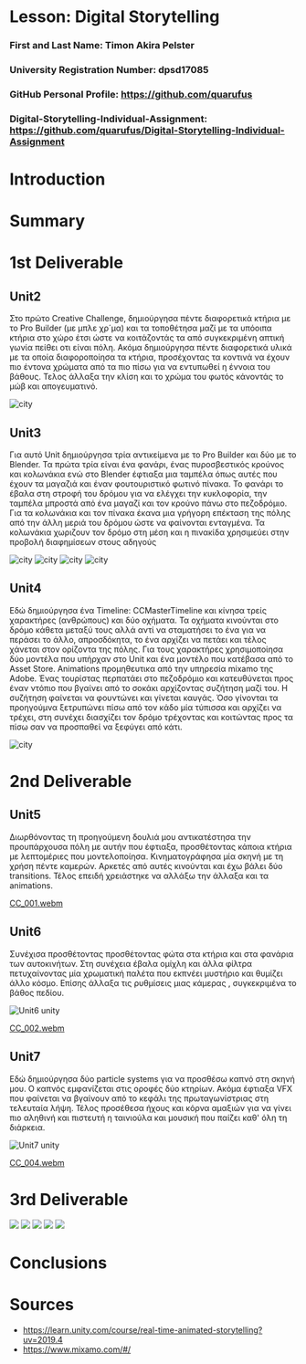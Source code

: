 # Lesson: Digital Storytelling

### First and Last Name: Timon Akira Pelster
### University Registration Number: dpsd17085
### GitHub Personal Profile: https://github.com/quarufus
### Digital-Storytelling-Individual-Assignment: https://github.com/quarufus/Digital-Storytelling-Individual-Assignment

# Introduction



# Summary


# 1st Deliverable

## Unit2
Στο πρώτο Creative Challenge, δημιούργησα πέντε διαφορετικά κτήρια με το Pro Builder (με μπλε χρ´μα) και τα τοποθέτησα μαζί με τα υπόοιπα κτήρια στο χώρο έτσι ώστε να κοιτάζοντάς τα από συγκεκριμένη απτική γωνία πείθει οτι είναι πόλη. Ακόμα δημιούργησα πέντε διαφορετικά υλικά με τα οποία διαφοροποίησα τα κτήρια, προσέχοντας τα κοντινά να έχουν πιο έντονα χρώματα από τα πιο πίσω για να εντυπωθεί η έννοια του βάθους. Τελος άλλαξα την κλίση και το χρώμα του φωτός κάνοντάς το μώβ και απογευματινό.

![city](https://github.com/quarufus/Digital-Storytelling-Individual-Assignment/blob/main/dailies/Deliverable1/Unit2/Screenshot%20(4).png)

## Unit3
Για αυτό Unit δημιούργησα τρία αντικείμενα με το Pro Builder και δύο με το Blender. Τα πρώτα τρία είναι ένα φανάρι, ένας πυροσβεστικός κρούνος και κολωνάκια ενώ στο Blender έφτιαξα μια ταμπέλα όπως αυτές που έχουν τα μαγαζιά και έναν φουτουριστικό φωτινό πίνακα. Το φανάρι το έβαλα στη στροφή του δρόμου για να ελέγχει την κυκλοφορία, την ταμπέλα μπροστά από ένα μαγαζί και τον κρούνο πάνω στο πεζοδρόμιο. Για τα κολωνάκια και τον πίνακα έκανα μια γρήγορη επέκταση της πόλης από την άλλη μεριά του δρόμου ώστε να φαίνονται ενταγμένα. Τα κολωνάκια χωριζουν τον δρόμο στη μέση και η πινακίδα χρησιμεύει στην προβολή διαφημίσεων στους αδηγούς

![city](https://github.com/quarufus/Digital-Storytelling-Individual-Assignment/blob/main/dailies/Deliverable1/Unit3/Screenshot%20(5).png)
![city](https://github.com/quarufus/Digital-Storytelling-Individual-Assignment/blob/main/dailies/Deliverable1/Unit3/Screenshot%20(6).png)
![city](https://github.com/quarufus/Digital-Storytelling-Individual-Assignment/blob/main/dailies/Deliverable1/Unit3/Screenshot%20(8).png)
![city](https://github.com/quarufus/Digital-Storytelling-Individual-Assignment/blob/main/dailies/Deliverable1/Unit3/Screenshot%20(9).png)


## Unit4
Εδώ δημιούργησα ένα Timeline: CCMasterTimeline και κίνησα τρείς χαρακτήρες (ανθρώπους) και δύο οχήματα. Τα οχήματα κινούνται στο δρόμο κάθετα μεταξύ τους αλλά αντί να σταματήσει το ένα για να περάσει το άλλο, απροσδόκητα, το ένα αρχίζει να πετάει και τέλος χάνεται στον ορίζοντα της πόλης. Για τους χαρακτήρες χρησιμοποίησα δύο μοντέλα που υπήρχαν στο Unit και ένα μοντέλο που κατέβασα από το Asset Store. Animations προμηθευτικα από την υπηρεσία mixamo της Adobe. Ένας τουρίστας περπατάει στο πεζοδρόμιο και κατευθύνεται προς έναν ντόπιο που βγαίνει από το σοκάκι αρχίζοντας συζήτηση μαζί του. Η συζήτηση φαίνεται να φουντώνει και γίνεται καυγάς. Όσο γίνονται τα προηγούμνα ξετρυπώνει πίσω από τον κάδο μία τύπισσα και
αρχίζει να τρέχει, στη συνέχει διασχίζει τον δρόμο τρέχοντας και κοιτώντας προς τα πίσω σαν να προσπαθεί να ξεφύγει από κάτι.

![city](https://github.com/quarufus/Digital-Storytelling-Individual-Assignment/blob/main/dailies/Deliverable1/Unit4/Screenshot%20(10).png)

# 2nd Deliverable

## Unit5

Διωρθόνοντας τη προηγούμενη δουλιά μου αντικατέστησα την προυπάρχουσα πόλη με αυτήν που έφτιαξα, προσθέτοντας κάποια κτήρια με λεπτομέριες που μοντελοποίησα. Κινηματογράφησα μία σκηνή με τη χρήση πέντε καμερών. Αρκετές από αυτές κινούνται και έχω βάλει δύο transitions. Τέλος επειδή χρειάστηκε να αλλάξω την άλλαξα και τα animations.

[CC_001.webm](https://user-images.githubusercontent.com/93532038/235166290-f81af771-8bad-47c0-ba77-31b9d4eaefa1.webm)

## Unit6

Συνέχισα προσθέτοντας προσθέτοντας φώτα στα κτήρια και στα φανάρια των αυτοκινήτων. Στη συνέχεια έβαλα ομίχλη και άλλα φίλτρα πετυχαίνοντας μία χρωματική παλέτα που εκπνέει μυστήριο και θυμίζει άλλο κόσμο. Επίσης άλλαξα τις ρυθμίσεις μιας κάμερας , συγκεκριμένα το βάθος πεδίου.

![Unit6 unity](https://github.com/quarufus/Digital-Storytelling-Individual-Assignment/blob/main/dailies/Deliverable2/Unit6/Screenshot%20(16).png)

[CC_002.webm](https://user-images.githubusercontent.com/93532038/235166660-c5dbe942-7f07-4fd8-8517-4e8f82745b2a.webm)

## Unit7

Εδώ δημιούργησα δύο particle systems για να προσθέσω καπνό στη σκηνή μου. Ο καπνός εμφανίζεται στις οροφές δύο κτηρίων. Ακόμα έφτιαξα VFX που φαίνεται να βγαίνουν από το κεφάλι της πρωταγωνίστριας στη τελευταία λήψη. Τέλος προσέθεσα ήχους και κόρνα αμαξιών για να γίνει πιο αληθινή και πιστευτή η ταινιούλα και μουσική που παίζει καθ' όλη τη διάρκεια.

![Unit7 unity](https://github.com/quarufus/Digital-Storytelling-Individual-Assignment/blob/main/dailies/Deliverable2/Unit7/Screenshot%20(17).png)

[CC_004.webm](https://user-images.githubusercontent.com/93532038/235166762-56619259-50c5-4b19-a813-e31b0652daac.webm)

# 3rd Deliverable 

![](https://github.com/quarufus/Digital-Storytelling-Individual-Assignment/blob/main/dailies/Deliverable3/Screenshot%202023-06-02%20082626.png)
![](https://github.com/quarufus/Digital-Storytelling-Individual-Assignment/blob/main/dailies/Deliverable3/Screenshot%202023-06-02%20091514.png)
![](https://github.com/quarufus/Digital-Storytelling-Individual-Assignment/blob/main/dailies/Deliverable3/Screenshot%202023-06-02%20091529.png)
![](https://github.com/quarufus/Digital-Storytelling-Individual-Assignment/blob/main/dailies/Deliverable3/Screenshot%202023-06-02%20091617.png)
![](https://github.com/quarufus/Digital-Storytelling-Individual-Assignment/blob/main/dailies/Deliverable3/Screenshot%202023-06-02%20091703.png)

# Conclusions


# Sources
- https://learn.unity.com/course/real-time-animated-storytelling?uv=2019.4
- https://www.mixamo.com/#/
